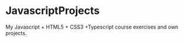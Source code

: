 # JavascriptProjects

  My Javascript + HTML5 + CSS3 +Typescript course exercises and own projects.
